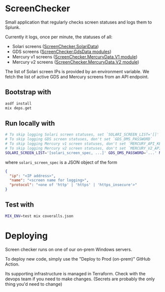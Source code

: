 # ScreenChecker

Small application that regularly checks screen statuses and logs them to Splunk.

Currently it logs, once per minute, the statuses of all:

- Solari screens ([ScreenChecker.SolariData](./lib/screen_checker/solari_data.ex))
- GDS screens ([ScreenChecker.GdsData modules](./lib/screen_checker/gds_data/))
- Mercury v1 screens ([ScreenChecker.MercuryData.V1 module](./lib/screen_checker/mercury_data/v1))
- Mercury v2 screens ([ScreenChecker.MercuryData.V2 module](./lib/screen_checker/mercury_data/v2))

The list of Solari screen IPs is provided by an environment variable.
We fetch the list of active GDS and Mercury screens from an API endpoint.

## Bootstrap with

```sh
asdf install
mix deps.get
```

## Run locally with

```sh
# To skip logging Solari screen statuses, set `SOLARI_SCREEN_LIST='[]'`
# To skip logging GDS screen statuses, don't set `GDS_DMS_PASSWORD`
# To skip logging Mercury v1 screen statuses, don't set `MERCURY_API_KEY`
# To skip logging Mercury v2 screen statuses, don't set `MERCURY_V2_API_KEY`
SOLARI_SCREEN_LIST='[solari_screen_spec, ...]' GDS_DMS_PASSWORD='...' MERCURY_API_KEY='...' MERCURY_V2_API_KEY='...' mix run --no-halt
```

where `solari_screen_spec` is a JSON object of the form

```json
{
  "ip": "<IP address>",
  "name": "<screen name for logging>",
  "protocol": "<one of 'http' | 'https' | 'https_insecure'>"
}
```

## Test with

```sh
MIX_ENV=test mix coveralls.json
```

# Deploying

Screen checker runs on one of our on-prem Windows servers.

To deploy new code, simply use the "Deploy to Prod (on-prem)" GitHub Action.

Its supporting infrastructure is managed in Terraform. Check with the devops team if you need to make changes. (Secrets are probably the only thing you'd need to change)
